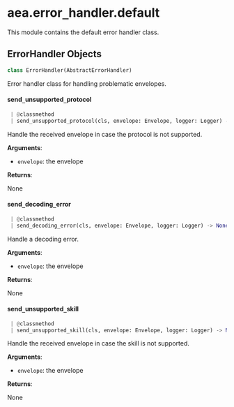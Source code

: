 <a name="aea.error_handler.default"></a>
# aea.error`_`handler.default

This module contains the default error handler class.

<a name="aea.error_handler.default.ErrorHandler"></a>
## ErrorHandler Objects

```python
class ErrorHandler(AbstractErrorHandler)
```

Error handler class for handling problematic envelopes.

<a name="aea.error_handler.default.ErrorHandler.send_unsupported_protocol"></a>
#### send`_`unsupported`_`protocol

```python
 | @classmethod
 | send_unsupported_protocol(cls, envelope: Envelope, logger: Logger) -> None
```

Handle the received envelope in case the protocol is not supported.

**Arguments**:

- `envelope`: the envelope

**Returns**:

None

<a name="aea.error_handler.default.ErrorHandler.send_decoding_error"></a>
#### send`_`decoding`_`error

```python
 | @classmethod
 | send_decoding_error(cls, envelope: Envelope, logger: Logger) -> None
```

Handle a decoding error.

**Arguments**:

- `envelope`: the envelope

**Returns**:

None

<a name="aea.error_handler.default.ErrorHandler.send_unsupported_skill"></a>
#### send`_`unsupported`_`skill

```python
 | @classmethod
 | send_unsupported_skill(cls, envelope: Envelope, logger: Logger) -> None
```

Handle the received envelope in case the skill is not supported.

**Arguments**:

- `envelope`: the envelope

**Returns**:

None

